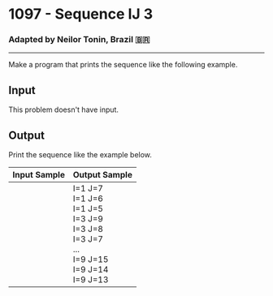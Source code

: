 # 1097 - Sequence IJ 3
### Adapted by Neilor Tonin, Brazil <span>&#x1f1e7;&#x1f1f7;</span>
---

Make a program that prints the sequence like the following example.

## Input

This problem doesn't have input.

## Output

Print the sequence like the example below.

| Input Sample | Output Sample |
| --- | --- |
||I=1 J=7</br>I=1 J=6</br>I=1 J=5</br>I=3 J=9</br>I=3 J=8</br>I=3 J=7</br>...</br>I=9 J=15</br>I=9 J=14</br>I=9 J=13|